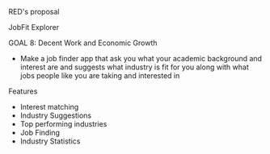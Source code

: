 RED's proposal 

JobFit Explorer 

GOAL 8: Decent Work and Economic Growth

- Make a job finder app that ask you what your academic background and interest are and suggests what industry is fit for you along with what jobs people like you are taking and interested in

Features
- Interest matching 
- Industry Suggestions 
- Top performing industries 
- Job Finding
- Industry Statistics
